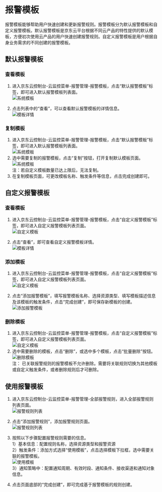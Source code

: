 # 报警模板
报警模板能够帮助用户快速创建和更新报警规则。报警模板分为默认报警模板和自定义报警模板。默认报警模板是京东云平台根据不同云产品的特性提供的默认模板，方便初次使用云产品的用户快速创建报警规则。自定义报警模板是用户根据自身业务需求的不同创建的报警模板。

## 默认报警模板  
### 查看模板
1.	进入京东云控制台-云监控菜单-报警管理-报警模板，点击“默认报警模板”标签，即可进入默认报警模板列表面。  
![系统模板](../../../../../image/Cloud-Monitor/9-mb-xt.png)  

2.	点击列表中的“查看”，可以查看默认报警模板的详情信息。  
![模板详情](../../../../../image/Cloud-Monitor/9-mb-xq.png)
### 复制模板
1.	进入京东云控制台-云监控菜单-报警管理-报警模板，点击“默认报警模板”标签，即可进入默认报警模板列表面。  
![系统模板](../../../../../image/Cloud-Monitor/9-mb-xt.png)  
2.	选中需要复制的报警模板，点击“复制”按钮，打开复制默认模板页面。  
![系统模板](../../../../../image/Cloud-Monitor/12-fzmb.png)  
注：若自定义模板数量已达上限后，无法复制。
3.	在复制模板页面，可更改模板名称、触发条件等信息，点击完成创建即可。


## 自定义报警模板  
### 查看模板
1.	进入京东云控制台-云监控菜单-报警管理-报警模板，点击“自定义报警模板”标签，即可进入自定义报警模板列表页面。  
![自定义模板](../../../../../image/Cloud-Monitor/9-mb-zdy-0.png)  

2. 点击“查看”，即可查看自定义报警模板详情。  
![模板详情](../../../../../image/Cloud-Monitor/9-mb-zdy-xq.png)

### 添加模板
1. 进入京东云控制台-云监控菜单-报警管理-报警模板，点击“自定义报警模板”标签，即可进入自定义报警模板列表页面。  
![自定义模板](../../../../../image/Cloud-Monitor/9-mb-zdy.png)  

2. 点击“添加报警模板”，填写报警模板名称、选择资源类型、填写模板描述信息及该模板的触发条件，点击“完成创建”，即可保存新模板的创建。  
![添加报警模板](../../../../../image/Cloud-Monitor/9-mb-zdy-tj.png)  

### 删除模板
1.	进入京东云控制台-云监控菜单-报警管理-报警模板，点击“自定义报警模板”标签，即可进入自定义报警模板列表页面。  
![自定义模板](../../../../../image/Cloud-Monitor/9-mb-zdy-0.png)  
2. 选中需要删除的模板，点击“删除”，或选中多个模板，点击“批量删除”按钮。  
![删除模板](../../../../../image/Cloud-Monitor/9-mb-zdy-sc.png)  
注： 已关联报警规则的报警模板不允许删除。需要将关联规则切换为其他模板或自定义触发条件，或者删除规则后才可删除。




## 使用报警模板  
1.	进入京东云控制台-云监控菜单-报警管理-全部报警规则，进入全部报警规则列表页面。  
![报警规则列表](../../../../image/Cloud-Monitor/8-qbbj.png)
2.	点击“添加报警规则”，添加报警规则页面。  
![报警规则列表](../../../../../image/Cloud-Monitor/7-zybjgz-tj.png)
3.  按照以下步骤配置报警规则需要的信息。  
    1）基本信息：配置规则名称，选择资源类型和报警资源  
    2）触发条件：添加方式选择“使用模板”，点击选择模板下拉框，选中需要关联的报警模板。  
    ![使用模板](../../../../../image/Cloud-Monitor/10-bjgz-tj-mb.png)  
    3）通知策略中：配置通知周期、有效时段、通知条件、接收渠道和通知对象信息。
    
4.  点击页面底部的“完成创建”，即可完成基于报警模板的规则创建。



